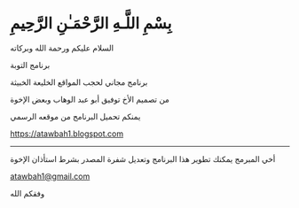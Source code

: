 # بِسْمِ اللَّـهِ الرَّحْمَـٰنِ الرَّحِيمِ

السلام عليكم ورحمة الله وبركاته

برنامج التوبة

برنامج مجاني لحجب المواقع الخليعة الخبيثة

من تصميم الأخ توفيق أبو عبد الوهاب وبعض الإخوة

يمنكم تحميل البرنامج من موقعه الرسمي


https://atawbah1.blogspot.com



***
أخي المبرمج
يمكنك تطوير هذا البرنامج وتعديل شفرة المصدر
بشرط استأذان الإخوة


atawbah1@gmail.com

وفقكم الله
